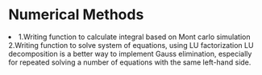 # Numerical Methods
<li>1.Writing function to calculate integral based on Mont carlo simulation</li>
2.Writing function to solve system of equations, using LU factorization
  LU decomposition is a better way to implement Gauss elimination, especially for 
  repeated solving a number of equations with the same left-hand side.
 
